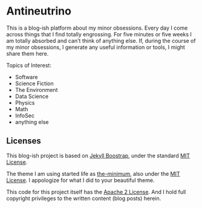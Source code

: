 # Antineutrino

This is a blog-ish platform about my minor obsessions. Every day I come across things that I find totally engrossing. For five minutes or five weeks I am totally absorbed and can't think of anything else. If, during the course of my minor obsessions, I generate any useful information or tools, I might share them here.

Topics of Interest:

* Software
* Science Fiction
* The Environment
* Data Science
* Physics
* Math
* InfoSec
* anything else

## Licenses

This blog-ish project is based on [Jekyll Boostrap](http://jekyllbootstrap.com), under the standard [MIT License](http://opensource.org/licenses/MIT).

The theme I am using started life as [the-minimum](http://themes.jekyllbootstrap.com/preview/the-minimum/), also under the [MIT License](http://opensource.org/licenses/MIT). I appologize for what I did to your beautiful theme.

This code for this project itself has the [Apache 2 License](https://github.com/theJollySin/thejollysin.github.io/blob/master/LICENSE). And I hold full copyright privileges to the written content (blog posts) herein.  
